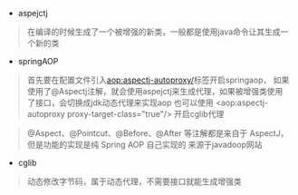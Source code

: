 - aspejctj
>在编译的时候生成了一个被增强的新类，一般都是使用java命令让其生成一个新的类

- springAOP
> 首先要在配置文件引入<aop:aspectj-autoproxy/>标签开启springaop，
如果使用了@Aspectj注解，就会使用aspejctj来生成代理，如果被增强类使用了接口，会切换成jdk动态代理来实现aop
也可以使用 <aop:aspectj-autoproxy proxy-target-class="true"/> 开启cglib代理

>@Aspect、@Pointcut、@Before、@After 等注解都是来自于 AspectJ，但是功能的实现是纯 Spring AOP 自己实现的
来源于javadoop网站

- cglib
> 动态修改字节码，属于动态代理，不需要接口就能生成增强类